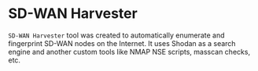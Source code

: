 # SD-WAN Harvester

`SD-WAN Harvester` tool was created to automatically enumerate and fingerprint SD-WAN nodes on the Internet. 
It uses Shodan as a search engine and another custom tools like NMAP NSE scripts, masscan checks, etc.
